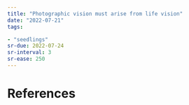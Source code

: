 ```yaml
---
title: "Photographic vision must arise from life vision"
date: "2022-07-21"
tags:

- "seedlings"
sr-due: 2022-07-24
sr-interval: 3
sr-ease: 250
---
```



# References
